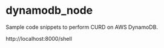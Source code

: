 # dynamodb_node

Sample code snippets to perform CURD on AWS DynamoDB.

http://localhost:8000/shell

